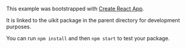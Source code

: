 This example was bootstrapped with [Create React App](https://github.com/facebook/create-react-app).

It is linked to the uikit package in the parent directory for development purposes.

You can run `npm install` and then `npm start` to test your package.
